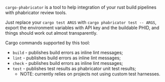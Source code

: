 `cargo-phabricator` is a tool to help integration of your rust build pipelines with phabricator
review tools.

Just replace your `cargo test ARGS` with `cargo phabricator test -- ARGS`, export the environment
variables with API key and the buildable PHID, and things should work out almost transparently.

Cargo commands supported by this tool:

* `build` - publishes build errors as inline lint messages;
* `lint` - publishes build errors as inline lint messages;
* `check` - publishes build errors as inline lint messages;
* `test` - publishes test results as phabricator unit test results;
    * NOTE: currently relies on projects not using custom test harnesses.
